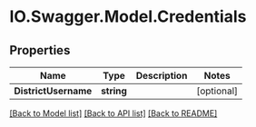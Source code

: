 # IO.Swagger.Model.Credentials
## Properties

Name | Type | Description | Notes
------------ | ------------- | ------------- | -------------
**DistrictUsername** | **string** |  | [optional] 

[[Back to Model list]](../README.md#documentation-for-models) [[Back to API list]](../README.md#documentation-for-api-endpoints) [[Back to README]](../README.md)

